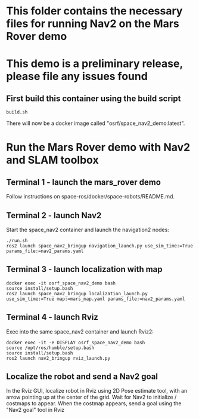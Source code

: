 # This folder contains the necessary files for running Nav2 on the Mars Rover demo

# This demo is a preliminary release, please file any issues found

## First build this container using the build script

```
build.sh
```

There will now be a docker image called "osrf/space_nav2_demo:latest".

# Run the Mars Rover demo with Nav2 and SLAM toolbox

## Terminal 1 - launch the mars_rover demo

Follow instructions on space-ros/docker/space-robots/README.md.

## Terminal 2 - launch Nav2

Start the space_nav2 container and launch the navigation2 nodes:

```
./run.sh
ros2 launch space_nav2_bringup navigation_launch.py use_sim_time:=True params_file:=nav2_params.yaml
```

## Terminal 3 - launch localization with map

```
docker exec -it osrf_space_nav2_demo bash
source install/setup.bash
ros2 launch space_nav2_bringup localization_launch.py use_sim_time:=True map:=mars_map.yaml params_file:=nav2_params.yaml
```

## Terminal 4 - launch Rviz

Exec into the same space_nav2 container and launch Rviz2:

```
docker exec -it -e DISPLAY osrf_space_nav2_demo bash
source /opt/ros/humble/setup.bash
source install/setup.bash
ros2 launch nav2_bringup rviz_launch.py
```

## Localize the robot and send a Nav2 goal

In the Rviz GUI, localize robot in Rviz using 2D Pose estimate tool, with an arrow pointing up at the center of the grid.
Wait for Nav2 to initialize / costmaps to appear.
When the costmap appears, send a goal using the "Nav2 goal" tool in Rviz
